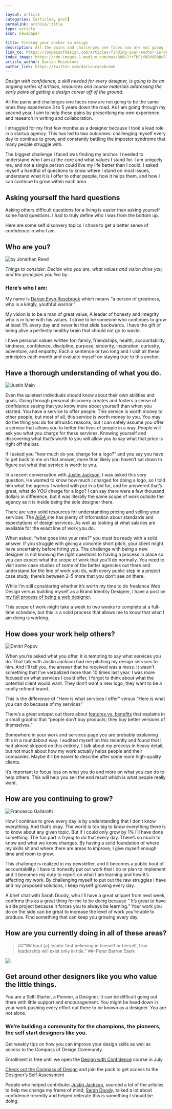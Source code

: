 ```yaml
---

layout: article
categories: [articles, post]
permalink: archive/:title
type: article
icon: newspaper

title: Finding your anchor in design
description: All the pains and challenges one faces now are not going to be the same ones they experience 3 to 5 years down the road. As I am going through my second year, I aim to help these pains by prescribing my own experience and research in writing and collaboration.
link_to: https://compassofdesign.com/articles/finding-your-anchor-in-design
index_image: https://cdn-images-1.medium.com/max/800/1*rTbFjfKDV8BOBuRThbjm4Q.png
article_author: Darian Rosebrook
author_link: https://twitter.com/darianrosebrook
---
```

*Design with confidence, a skill needed for every designer, is going to be an ongoing series of articles, resources and course materials addressing the early pains of getting a design career off of the ground.*

All the pains and challenges one faces now are not going to be the same ones they experience 3 to 5 years down the road. As I am going through my second year, I aim to help these pains by prescribing my own experience and research in writing and collaboration.

I struggled for my first few months as a designer because I took a lead role in a startup agency. This has led to two outcomes: challenging myself every day to continue to grow, and constantly battling the impostor syndrome that many people struggle with.

The biggest challenge I faced was finding my anchor. I needed to understand who I am at the core and what values I stand for. I am uniquely me, and not a single person could live my life better than I could. I asked myself a handful of questions to know where I stand on most issues, understand what it is I offer to other people, how it helps them, and how I can continue to grow within each area.

## Asking yourself the hard questions

Asking others difficult questions for a living is easier than asking yourself some hard questions. I had to truly define who I was from the bottom up.

Here are some self discovery topics I chose to get a better sense of confidence in who I am.

## Who are you?

![by [Jonathan Reed](https://unsplash.com/@jonathonreed)](https://cdn-images-1.medium.com/max/2160/1*88UzOrBRE4FbTGQ9czL4NA.png)

*Things to consider: Decide who you are, what values and vision drive you, and the principles you live by*.

### Here’s who I am:

My name is [Darian Evyn Rosebrook](https://twitter.com/d_evyn) which means “a person of greatness, who is a kingly, youthful warrior.”

My vision is to be a man of great value; A leader of honesty and integrity who is in tune with his values. I strive to be someone who continues to grow at least 1% every day and never let that slide backwards. I have the gift of being alive a perfectly healthy brain that should not go to waste.

I have personal values written for: family, friendships, health, accountability, kindness, confidence, discipline, purpose, sincerity, inspiration, curiosity, adventure, and empathy. Each a sentence or two long and I visit all these principles each month and evaluate myself on staying true to this anchor.

## Have a thorough understanding of what you do.

![[Justin Main](https://unsplash.com/@photified)](https://cdn-images-1.medium.com/max/2160/1*zWUCO9HKxIdgh9zyzHAVnA.png)

Even the quietest individuals should know about their own abilities and goals. Going through personal discovery creates and fosters a sense of confidence seeing that you know more about yourself than when you started. You have a service to offer people. This service is worth money to other people, but most of all, this service is worth money to you. You may do the thing you do for altruistic reasons, but I can safely assume you offer a service that allows you to better the lives of people in a way. People will ask you what you charge for these services. Knowing yourself and discovering what that’s worth to you will allow you to say what that price is right off the bat.

If I asked you “how much do you charge for a logo?” and you say you have to get back to me on that answer, more than likely you haven’t sat down to figure out what that service is worth to you.

In a recent conversation with [Justin Jackson](http://twitter.com/mijustin), I was asked this very question. He wanted to know how much I charged for doing a logo, so I told him what the agency I worked with put in a bid for, and he answered that’s great, what do YOU charge for a logo? I can say there were a few thousand dollars in difference, but it was literally the same scope of work outside the agency as it is inside being the sole designer there.

There are very solid resources for understanding pricing and selling your services. The [AIGA ](http://www.aiga.org/aiga/content/tools-and-resources/design-business-and-ethics/)site has plenty of information about standards and expectations of design services. As well as looking at what salaries are available for the exact line of work you do.

When asked, “what goes into your rate?” you must be ready with a solid answer. If you struggle with giving a concrete short pitch, your client might have uncertainty before hiring you. The challenge with being a new designer is not knowing the right questions to having a process in place so you can expect what the scope of work that you’ll do normally. You need to visit some case studies of some of the better agencies out there and understand for the line of work you do, with every public step in a project case study, there’s between 2–5 more that you don’t see on there.

While I’m still considering whether it’s worth my time to do freelance Web Design versus building myself as a Brand Identity Designer, I have a post on [my full process of being a web designer](https://darianrosebrook.com/archive/Web-Design-Work-Flow-for-2016).

This scope of work might take a week to two weeks to complete at a full-time schedule, but this is a solid process that allows me to know that what I am doing is working.

## How does your work help others?

![[Dmitri Popov](https://unsplash.com/@dmpop)](https://cdn-images-1.medium.com/max/2160/1*GpK979wLBWcdj0zavSo6Zg.png)

When you’re asked what you offer, it is tempting to say what services you do. That talk with Justin Jackson had me pitching my design services to him. And I’ll tell you, the answer that he received was a mess. It wasn’t something that I’ve verbalized more than 10 times last year. I was more focused on what services I could offer, I forgot to think about what the potential client would want. They don’t want a new logo, they want to be a coolly refined brand.

This is the difference of “Here is what services I offer” versus “Here is what you can do because of my services”

There’s a great snippet out there about [features vs. benefits](https://www.useronboard.com/features-vs-benefits/) that explains in a small graphic that “people don’t buy products; they buy better versions of themselves.”

Somewhere in your work and services page you are probably explaining this in a roundabout way. I audited myself on this recently and found that I had almost skipped on this entirely. I talk about my process in heavy detail, but not much about how my work actually helps people and their companies. Maybe it’ll be easier to describe after some more high-quality clients.

It’s important to focus less on what you do and more on what you can do to help others. This will help you sell the end result which is what people really want.

## How are you continuing to grow?

![[Francesco Gallarotti](https://unsplash.com/@gallarotti)](https://cdn-images-1.medium.com/max/2160/1*lRYNpnnWloc5LCFgKh468A.png)

How I continue to grow every day is by understanding that I don’t know everything. And that’s okay. The world is too big to know everything there is to know about any given topic. But if I could only grow by 1% I’ll have done something. The fun part is trying to do that every day. There’s so much to know and what we know changes. By having a solid foundation of where my skills sit and where there are areas to improve, I give myself enough time and room to grow.

This challenge is realized in my newsletter, and it becomes a public bout of accountability. I have to honestly put out work that I do or plan to implement and it becomes my duty to report on what I am learning and how it’s affecting my work. By challenging myself to put out the raw struggles I have and my proposed solutions, I keep myself growing every day.

A brief chat with Sarah Doody, who I’ll have a great snippet from next week, confirms this as a great thing for me to be doing because “ It’s great to have a side project because it forces you to always be learning.” Your work you do on the side can be great to increase the level of work you’re able to produce. Find something that can keep you growing every day.

## How are you currently doing in all of these areas?
>##“Without [a] leader first believing in himself or herself, true leadership will exist only in title.”
>##–Peter Barron Stark

![](https://cdn-images-1.medium.com/max/2000/1*mo7_gcoDhIhJHCOLPxMfLg.png)

## Get around other designers like you who value the little things.

You are a Self-Starter, a Pioneer, a Designer. It can be difficult going out there with little support and encouragement. You might be head down in your work pushing every effort out there to be known as a designer. You are not alone.

### We’re building a community for the champions, the pioneers, the self start designers like you.

Get weekly tips on how you can improve your design skills as well as access to the Compass of Design Community.

Enrollment is free until we open the [Design with Confidence](https://compassofdesign.com/course) course in July

[Check out the Compass of Design](https://compassofdesign.com/community/) and join the pack to get access to the Designer’s Self Assessment

People who helped contribute: [Justin Jackson](https://justinjackson.ca), sourced a lot of the articles to help me change my frame of mind; [Sarah Doody](https://twitter.com/sarahdoody), talked a lot about confidence recently and helped reiterate this is something I should be doing.
